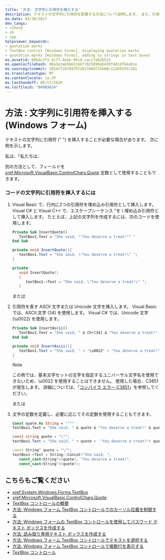 ```yaml
---
title: '方法: 文字列に引用符を挿入する'
description: テキストの文字列に引用符を配置する方法について説明します。 また、引用符フィールドを定数として使用する方法についても説明します。
ms.date: 03/30/2017
dev_langs:
- csharp
- vb
- cpp
helpviewer_keywords:
- quotation marks
- TextBox control [Windows Forms], displaying quotation marks
- quotation marks [Windows Forms], adding to strings in text boxes
ms.assetid: 68bdc3f3-4177-4eab-99cd-cac17a82b515
ms.openlocfilehash: 08a3e2ab5662cbbf7825890ab430fddcd7b4a9ce
ms.sourcegitcommit: 3824ff187947572b274b9715b60c11269335c181
ms.translationtype: MT
ms.contentlocale: ja-JP
ms.lasthandoff: 06/17/2020
ms.locfileid: "84903624"
---
```

# <a name="how-to-put-quotation-marks-in-a-string-windows-forms"></a>方法 : 文字列に引用符を挿入する (Windows フォーム)
テキストの文字列に引用符 (" ") を挿入することが必要な場合があります。 次に例を示します。  
  
 私は、「私たちは、  
  
 別の方法として、フィールドを <xref:Microsoft.VisualBasic.ControlChars.Quote> 定数として使用することもできます。  
  
### <a name="to-place-quotation-marks-in-a-string-in-your-code"></a>コードの文字列に引用符を挿入するには  
  
1. Visual Basic で、行内に2つの引用符を埋め込み引用符として挿入します。 Visual C# と Visual C++ で、エスケープシーケンス "を \\ 埋め込み引用符として挿入します。 たとえば、上記の文字列を作成するには、次のコードを使用します。  
  
    ```vb  
    Private Sub InsertQuote()  
       TextBox1.Text = "She said, ""You deserve a treat!"" "  
    End Sub  
    ```  
  
    ```csharp  
    private void InsertQuote(){  
       textBox1.Text = "She said, \"You deserve a treat!\" ";  
    }  
    ```  
  
    ```cpp  
    private:  
       void InsertQuote()  
       {  
          textBox1->Text = "She said, \"You deserve a treat!\" ";  
       }  
    ```  
  
     または  
  
2. 引用符を表す ASCII 文字または Unicode 文字を挿入します。 Visual Basic では、ASCII 文字 (34) を使用します。 Visual C# では、Unicode 文字 (\u0022) を使用します。  
  
    ```vb  
    Private Sub InsertAscii()  
       TextBox1.Text = "She said, " & Chr(34) & "You deserve a treat!" & Chr(34)  
    End Sub  
    ```  
  
    ```csharp  
    private void InsertAscii(){  
       textBox1.Text = "She said, " + '\u0022' + "You deserve a treat!" + '\u0022';  
    }  
    ```  
  
    > [!NOTE]
    > この例では、基本文字セットの文字を指定するユニバーサル文字名を使用できないため、\u0022 を使用することはできません。 使用した場合、C3851 が発生します。 詳細については、「[コンパイラ エラー C3851](/cpp/error-messages/compiler-errors-2/compiler-error-c3851)」を参照してください。  
  
     または  
  
3. 文字の定数を定義し、必要に応じてその定数を使用することもできます。  
  
    ```vb  
    Const quote As String = """"  
    TextBox1.Text = "She said, " & quote & "You deserve a treat!" & quote  
    ```  
  
    ```csharp  
    const string quote = "\"";  
    textBox1.Text = "She said, " + quote +  "You deserve a treat!"+ quote ;  
    ```  
  
    ```cpp  
    const String^ quote = "\"";  
    textBox1->Text = String::Concat("She said, ",  
       const_cast<String^>(quote), "You deserve a treat!",  
       const_cast<String^>(quote));  
    ```  
  
## <a name="see-also"></a>こちらもご覧ください

- <xref:System.Windows.Forms.TextBox>
- <xref:Microsoft.VisualBasic.ControlChars.Quote>
- [TextBox コントロールの概要](textbox-control-overview-windows-forms.md)
- [方法: Windows フォーム TextBox コントロールでのカーソル位置を制御する](how-to-control-the-insertion-point-in-a-windows-forms-textbox-control.md)
- [方法: Windows フォームの TextBox コントロールを使用してパスワード テキスト ボックスを作成する](how-to-create-a-password-text-box-with-the-windows-forms-textbox-control.md)
- [方法: 読み取り専用テキスト ボックスを作成する](how-to-create-a-read-only-text-box-windows-forms.md)
- [方法: Windows フォーム TextBox コントロールでテキストを選択する](how-to-select-text-in-the-windows-forms-textbox-control.md)
- [方法: Windows フォーム TextBox コントロールで複数行を表示する](how-to-view-multiple-lines-in-the-windows-forms-textbox-control.md)
- [TextBox コントロール](textbox-control-windows-forms.md)
